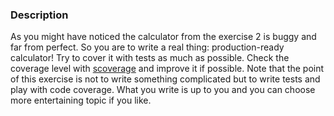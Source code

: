 ### Description

As you might have noticed the calculator from the exercise 2 is buggy and far from perfect. 
So you are to write a real thing: production-ready calculator! 
Try to cover it with tests as much as possible. Check the coverage level with [scoverage](https://github.com/scoverage/sbt-scoverage) and improve it if possible. 
Note that the point of this exercise is not to write something complicated but to write tests and play with code coverage. What you write is up to you and you can choose more entertaining topic if you like.